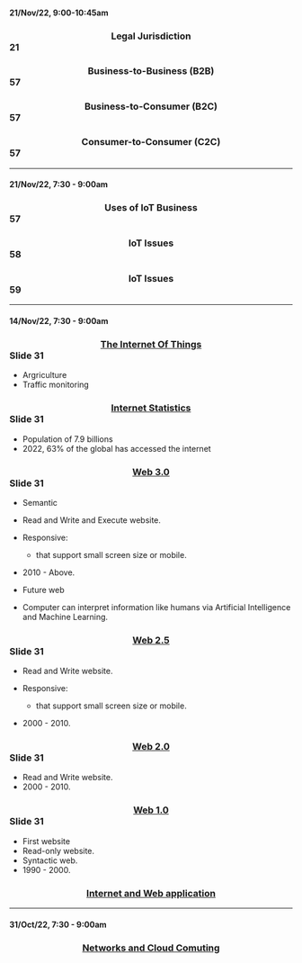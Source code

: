 #### 21/Nov/22, 9:00-10:45am

### <center> Legal Jurisdiction </center> 21


### <center> Business-to-Business (B2B) </center> 57

### <center> Business-to-Consumer (B2C) </center> 57

### <center> Consumer-to-Consumer (C2C) </center> 57

------------------------------------

#### 21/Nov/22, 7:30 - 9:00am

### <center> Uses of IoT Business </center> 57

### <center> IoT Issues </center> 58

### <center> IoT Issues </center> 59

------------------------------------

#### 14/Nov/22, 7:30 - 9:00am

### <center><u> The Internet Of Things </u> </center> Slide 31

- Argriculture
- Traffic monitoring

### <center><u> Internet Statistics </u> </center> Slide 31

- Population of 7.9 billions
- 2022, 63% of the global has accessed the internet

### <center><u> Web 3.0 </u> </center> Slide 31

- Semantic
- Read and Write and Execute website.
- Responsive:
    - that support small screen size or mobile.

- 2010 - Above.
- Future web
- Computer can interpret information like humans via Artificial Intelligence and Machine Learning.

### <center><u> Web 2.5 </u> </center> Slide 31

- Read and Write website.
- Responsive:
    - that support small screen size or mobile.

- 2000 - 2010.

### <center><u> Web 2.0 </u> </center> Slide 31

- Read and Write website.
- 2000 - 2010.

### <center><u> Web 1.0 </u> </center> Slide 31

- First website
- Read-only website.
- Syntactic web.
- 1990 - 2000.

### <center><u> Internet and Web application </u> </center>

-------------------------------------------------------

#### 31/Oct/22, 7:30 - 9:00am

### <center><u> Networks and Cloud Comuting </u> </center>